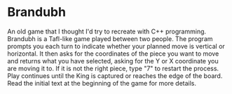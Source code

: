 # Brandubh
An old game that I thought I'd try to recreate with C++ programming.
Brandubh is a Tafl-like game played between two people. The program prompts you each turn to indicate whether your planned move is vertical or horizontal. It then asks for the coordinates of the piece you want to move and returns what you have selected, asking for the Y or X coordinate you are moving it to. If it is not the right piece, type "7" to restart the process. Play continues until the King is captured or reaches the edge of the board. Read the initial text at the beginning of the game for more details.

